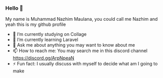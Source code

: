 ### Hello 👋

My name is Muhammad Nazhim Maulana, you could call me Nazhim and yeah this is my github profile

- 🔭 I’m currently studying on Collage
- 🌱 I’m currently learning Laravel
- 💬 Ask me about anything you may want to know about me
- 📫 How to reach me: You may search me in this discord channel https://discord.gg/ArpNpeaN
- ⚡ Fun fact: I usually discuss with myself to decide what am I going to make

